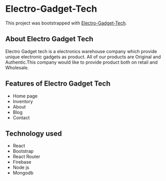 # Electro-Gadget-Tech

This project was bootstrapped with [Electro-Gadget-Tech](https://github.com/facebook/create-react-app).


## About  Electro Gadget Tech 

  Electro Gadget tech is a electronics warehouse company which provide unique electronic gadgets as product. All of our products are Original and Authentic.This company would like to provide product both  on  retail and Wholesale.




## Features of Electro Gadget Tech 

* Home page
* Inventory
* About
* Blog
* Contact

## Technology used

* React
* Bootstrap
* React Router
* Firebase 
* Node js
* Mongodb